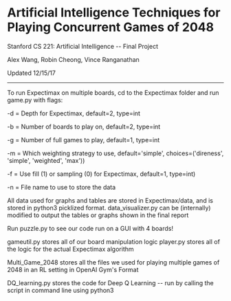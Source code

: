 # Artificial Intelligence Techniques for Playing Concurrent Games of 2048

Stanford CS 221: Artificial Intelligence -- Final Project

Alex Wang, Robin Cheong, Vince Ranganathan

Updated 12/15/17

----------------------------------------

To run Expectimax on multiple boards, cd to the Expectimax folder and run game.py with flags:  

  -d = Depth for Expectimax, default=2, type=int  

  -b = Number of boards to play on, default=2, type=int  

  -g = Number of full games to play, default=1, type=int  

  -m = Which weighting strategy to use, default='simple', choices=('direness', 'simple', 'weighted', 'max'))  

  -f = Use fill (1) or sampling (0) for Expectimax, default=1, type=int)  

  -n = File name to use to store the data  

  
All data used for graphs and tables are stored in Expectimax/data, and is stored in python3 picklized format.
data_visualizer.py can be (internally) modified to output the tables or graphs shown in the final report  

Run puzzle.py to see our code run on a GUI with 4 boards!  

gameutil.py stores all of our board manipulation logic
player.py stores all of the logic for the actual Expectimax algorithm  

Multi_Game_2048 stores all the files we used for playing multiple games of 2048 in an RL setting in OpenAI Gym's Format  

DQ_learning.py stores the code for Deep Q Learning -- run by calling the script in command line using python3   

